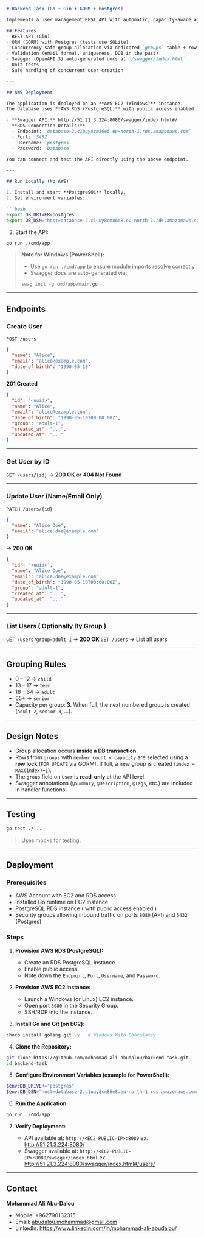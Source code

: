 ````markdown
# Backend Task (Go + Gin + GORM + Postgres)

Implements a user management REST API with automatic, capacity-aware age-group assignment.

## Features
- REST API (Gin)
- ORM (GORM) with Postgres (tests use SQLite)
- Concurrency-safe group allocation via dedicated `groups` table + row locks
- Validation (email format, uniqueness, DOB in the past)
- Swagger (OpenAPI 3) auto-generated docs at `/swagger/index.html`
- Unit tests
- Safe handling of concurrent user creation

---

## AWS Deployment

The application is deployed on an **AWS EC2 (Windows)** instance.  
The database uses **AWS RDS (PostgreSQL)** with public access enabled.  

- **Swagger API:** http://51.21.3.224:8080/swagger/index.html#/
- **RDS Connection Details:**  
  - Endpoint: `database-2.c1uuy8cm86e8.eu-north-1.rds.amazonaws.com`  
  - Port: `5432`  
  - Username: `postgres`  
  - Password: `Database`

You can connect and test the API directly using the above endpoint.

---

## Run Locally (No AWS)

1. Install and start **PostgreSQL** locally.
2. Set environment variables:

```bash
export DB_DRIVER=postgres
export DB_DSN="host=database-2.c1uuy8cm86e8.eu-north-1.rds.amazonaws.com user=postgres password=Database dbname=postgres port=5432 sslmode=require TimeZone=UTC"
````

3. Start the API:

```bash
go run ./cmd/app
```

> **Note for Windows (PowerShell):**
>
> * Use `go run ./cmd/app` to ensure module imports resolve correctly.
> * Swagger docs are auto-generated via:
>
> ```powershell
> swag init -g cmd/app/main.go
> ```

---

## Endpoints

### Create User

`POST /users`

```json
{
  "name": "Alice",
  "email": "alice@example.com",
  "date_of_birth": "1990-05-10"
}
```

**201 Created**

```json
{
  "id": "<uuid>",
  "name": "Alice",
  "email": "alice@example.com",
  "date_of_birth": "1990-05-10T00:00:00Z",
  "group": "adult-1",
  "created_at": "...",
  "updated_at": "..."
}
```

---

### Get User by ID

`GET /users/{id}` → **200 OK** or **404 Not Found**

---

### Update User (Name/Email Only)

`PATCH /users/{id}`

```json
{
  "name": "Alice Doe",
  "email": "alice.doe@example.com"
}
```

→ **200 OK**

```json
{
  "id": "<uuid>",
  "name": "Alice Doe",
  "email": "alice.doe@example.com",
  "date_of_birth": "1990-05-10T00:00:00Z",
  "group": "adult-1",
  "created_at": "...",
  "updated_at": "..."
}
```

---

### List Users ( Optionally By Group )

`GET /users?group=adult-1` → **200 OK**
`GET /users` → List all users

---

## Grouping Rules

* 0 – 12 → `child`
* 13 – 17 → `teen`
* 18 – 64 → `adult`
* 65+ → `senior`
* Capacity per group: **3**. When full, the next numbered group is created (`adult-2`, `senior-3`, ...).

---

## Design Notes

* Group allocation occurs **inside a DB transaction**.
* Rows from `groups` with `member_count < capacity` are selected using a **row lock** (`FOR UPDATE` via GORM).
  If full, a new group is created (`index = MAX(index)+1`).
* The `group` field on `User` is **read-only** at the API level.
* Swagger annotations (`@Summary`, `@Description`, `@Tags`, etc.) are included in handler functions.

---

## Testing

```bash
go test ./...
```

> Uses mocks for testing.

---

## Deployment

### Prerequisites

* AWS Account with EC2 and RDS access
* Installed Go runtime on EC2 instance
* PostgreSQL RDS instance ( with public access enabled )
* Security groups allowing inbound traffic on ports `8080` (API) and `5432` (Postgres)

### Steps

1. **Provision AWS RDS (PostgreSQL):**

   * Create an RDS PostgreSQL instance.
   * Enable public access.
   * Note down the `Endpoint`, `Port`, `Username`, and `Password`.

2. **Provision AWS EC2 Instance:**

   * Launch a Windows (or Linux) EC2 instance.
   * Open port `8080` in the Security Group.
   * SSH/RDP into the instance.

3. **Install Go and Git (on EC2):**

```bash
choco install golang git -y   # Windows With Chocolatey
```

4. **Clone the Repository:**

```bash
git clone https://github.com/mohammad-ali-abudalou/backend-task.git
cd backend-task
```

5. **Configure Environment Variables (example for PowerShell):**

```powershell
$env:DB_DRIVER="postgres"
$env:DB_DSN="host=database-2.c1uuy8cm86e8.eu-north-1.rds.amazonaws.com user=postgres password=Database dbname=postgres port=5432 sslmode=require TimeZone=UTC"
```

6. **Run the Application:**

```powershell
go run ./cmd/app
```

7. **Verify Deployment:**

   * API available at: `http://<EC2-PUBLIC-IP>:8080`
      ex. http://51.21.3.224:8080/
   * Swagger available at: `http://<EC2-PUBLIC-IP>:8080/swagger/index.html`
      ex. http://51.21.3.224:8080/swagger/index.html#/users/

---

## Contact

**Mohammad Ali Abu-Dalou**

* Mobile: +962790132315
* Email: abudalou.mohammad@gmail.com
* LinkedIn: https://www.linkedin.com/in/mohammad-ali-abudalou/
